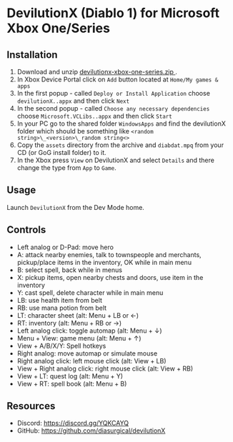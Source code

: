 # DevilutionX (Diablo 1) for Microsoft Xbox One/Series

## Installation
1. Download and unzip [devilutionx-xbox-one-series.zip
](https://github.com/diasurgical/devilutionX/releases/latest/download/devilutionx-xbox-one-series.zip
).
2. In Xbox Device Portal click on `Add` button located at `Home/My games & apps`
3. In the first popup - called `Deploy or Install Application` choose `devilutionX..appx` and then click `Next`
4. In the second popup - called `Choose any necessary dependencies` choose `Microsoft.VCLibs..appx` and then click `Start`
5. In your PC go to the shared folder `WindowsApps` and find the devilutionX folder which should be something like `<random string>\_<version>\_random string<>`
6. Copy the `assets` directory from the archive and `diabdat.mpq` from your CD (or GoG install folder) to it.
7. In the Xbox press `View` on DevilutionX and select `Details` and there change the type from `App` to `Game`.

## Usage

Launch `DevilutionX` from the Dev Mode home.

## Controls

- Left analog or D-Pad: move hero
- A: attack nearby enemies, talk to townspeople and merchants, pickup/place items in the inventory, OK while in main menu
- B: select spell, back while in menus
- X: pickup items, open nearby chests and doors, use item in the inventory
- Y: cast spell, delete character while in main menu
- LB: use health item from belt
- RB: use mana potion from belt
- LT: character sheet (alt: Menu + LB or ←)
- RT: inventory (alt: Menu + RB or →)
- Left analog click: toggle automap (alt: Menu + ↓)
- Menu + View: game menu (alt: Menu + ↑)
- View + A/B/X/Y: Spell hotkeys
- Right analog: move automap or simulate mouse
- Right analog click: left mouse click (alt: View + LB)
- View + Right analog click: right mouse click (alt: View + RB)
- View + LT: quest log (alt: Menu + Y)
- View + RT: spell book (alt: Menu + B)

## Resources

* Discord: https://discord.gg/YQKCAYQ
* GitHub: https://github.com/diasurgical/devilutionX
